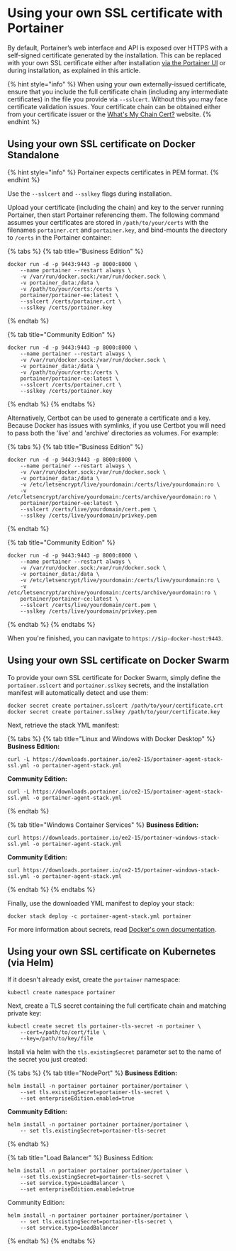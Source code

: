 # Using your own SSL certificate with Portainer

By default, Portainer’s web interface and API is exposed over HTTPS with a self-signed certificate generated by the installation. This can be replaced with your own SSL certificate either after installation [via the Portainer UI](../admin/settings/#ssl-certificate) or during installation, as explained in this article.

{% hint style="info" %}
When using your own externally-issued certificate, ensure that you include the full certificate chain (including any intermediate certificates) in the file you provide via `--sslcert`. Without this you may face certificate validation issues. Your certificate chain can be obtained either from your certificate issuer or the [What's My Chain Cert?](https://whatsmychaincert.com/) website.
{% endhint %}

## Using your own SSL certificate on Docker Standalone

{% hint style="info" %}
Portainer expects certificates in PEM format.
{% endhint %}

Use the `--sslcert` and `--sslkey` flags during installation.

Upload your certificate (including the chain) and key to the server running Portainer, then start Portainer referencing them. The following command assumes your certificates are stored in `/path/to/your/certs` with the filenames `portainer.crt` and `portainer.key`, and bind-mounts the directory to `/certs` in the Portainer container:

{% tabs %}
{% tab title="Business Edition" %}
```
docker run -d -p 9443:9443 -p 8000:8000 \
    --name portainer --restart always \
    -v /var/run/docker.sock:/var/run/docker.sock \
    -v portainer_data:/data \
    -v /path/to/your/certs:/certs \
    portainer/portainer-ee:latest \
    --sslcert /certs/portainer.crt \
    --sslkey /certs/portainer.key
```
{% endtab %}

{% tab title="Community Edition" %}
```
docker run -d -p 9443:9443 -p 8000:8000 \
    --name portainer --restart always \
    -v /var/run/docker.sock:/var/run/docker.sock \
    -v portainer_data:/data \
    -v /path/to/your/certs:/certs \
    portainer/portainer-ce:latest \
    --sslcert /certs/portainer.crt \
    --sslkey /certs/portainer.key
```
{% endtab %}
{% endtabs %}

Alternatively, Certbot can be used to generate a certificate and a key. Because Docker has issues with symlinks, if you use Certbot you will need to pass both the 'live' and 'archive' directories as volumes. For example:

{% tabs %}
{% tab title="Business Edition" %}
```
docker run -d -p 9443:9443 -p 8000:8000 \
    --name portainer --restart always \
    -v /var/run/docker.sock:/var/run/docker.sock \
    -v portainer_data:/data \
    -v /etc/letsencrypt/live/yourdomain:/certs/live/yourdomain:ro \
    -v /etc/letsencrypt/archive/yourdomain:/certs/archive/yourdomain:ro \
    portainer/portainer-ee:latest \
    --sslcert /certs/live/yourdomain/cert.pem \
    --sslkey /certs/live/yourdomain/privkey.pem
```
{% endtab %}

{% tab title="Community Edition" %}
```
docker run -d -p 9443:9443 -p 8000:8000 \
    --name portainer --restart always \
    -v /var/run/docker.sock:/var/run/docker.sock \
    -v portainer_data:/data \
    -v /etc/letsencrypt/live/yourdomain:/certs/live/yourdomain:ro \
    -v /etc/letsencrypt/archive/yourdomain:/certs/archive/yourdomain:ro \
    portainer/portainer-ce:latest \
    --sslcert /certs/live/yourdomain/cert.pem \
    --sslkey /certs/live/yourdomain/privkey.pem
```
{% endtab %}
{% endtabs %}

When you're finished, you can navigate to `https://$ip-docker-host:9443`.

## Using your own SSL certificate on Docker Swarm

To provide your own SSL certificate for Docker Swarm, simply define the `portainer.sslcert` and `portainer.sslkey` secrets, and the installation manifest will automatically detect and use them:

```
docker secret create portainer.sslcert /path/to/your/certificate.crt
docker secret create portainer.sslkey /path/to/your/certificate.key
```

Next, retrieve the stack YML manifest:

{% tabs %}
{% tab title="Linux and Windows with Docker Desktop" %}
**Business Edition:**

```
curl -L https://downloads.portainer.io/ee2-15/portainer-agent-stack-ssl.yml -o portainer-agent-stack.yml
```

**Community Edition:**

```
curl -L https://downloads.portainer.io/ce2-15/portainer-agent-stack-ssl.yml -o portainer-agent-stack.yml
```
{% endtab %}

{% tab title="Windows Container Services" %}
**Business Edition:**

```
curl https://downloads.portainer.io/ee2-15/portainer-windows-stack-ssl.yml -o portainer-agent-stack.yml
```

**Community Edition:**

```
curl https://downloads.portainer.io/ce2-15/portainer-windows-stack-ssl.yml -o portainer-agent-stack.yml
```
{% endtab %}
{% endtabs %}

Finally, use the downloaded YML manifest to deploy your stack:

```
docker stack deploy -c portainer-agent-stack.yml portainer
```

For more information about secrets, read [Docker's own documentation](https://docs.docker.com/compose/compose-file/#secrets).

## Using your own SSL certificate on Kubernetes (via Helm)

If it doesn't already exist, create the `portainer` namespace:

```
kubectl create namespace portainer
```

Next, create a TLS secret containing the full certificate chain and matching private key:

```
kubectl create secret tls portainer-tls-secret -n portainer \
    --cert=/path/to/cert/file \
    --key=/path/to/key/file
```

Install via helm with the `tls.existingSecret` parameter set to the name of the secret you just created:

{% tabs %}
{% tab title="NodePort" %}
**Business Edition:**

```
helm install -n portainer portainer portainer/portainer \
    --set tls.existingSecret=portainer-tls-secret \
    --set enterpriseEdition.enabled=true
```

**Community Edition:**

```
helm install -n portainer portainer portainer/portainer \
    -- set tls.existingSecret=portainer-tls-secret
```
{% endtab %}

{% tab title="Load Balancer" %}
Business Edition:

```
helm install -n portainer portainer portainer/portainer \
    --set tls.existingSecret=portainer-tls-secret \
    --set service.type=LoadBalancer \
    --set enterpriseEdition.enabled=true 
```

Community Edition:

```
helm install -n portainer portainer portainer/portainer \
    -- set tls.existingSecret=portainer-tls-secret \
    --set service.type=LoadBalancer
```
{% endtab %}
{% endtabs %}
